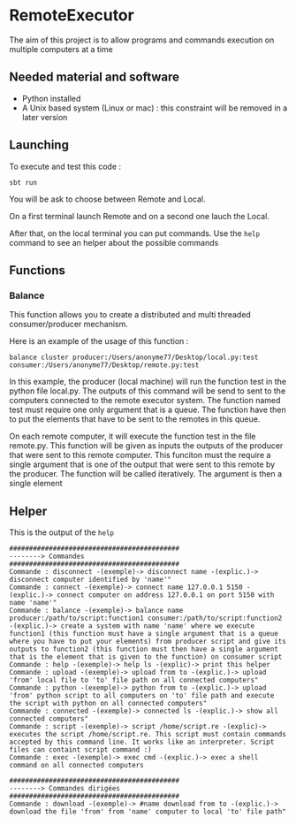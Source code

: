 # RemoteExecutor

The aim of this project is to allow programs and commands execution on multiple computers at a time 

## Needed material and software
* Python installed
* A Unix based system (Linux or mac) : this constraint will be removed in a later version

## Launching
To execute and test this code :
```
sbt run
```

You will be ask to choose between Remote and Local. 

On a first terminal launch Remote and on a second one lauch the Local. 

After that, on the local terminal you can put commands. 
Use the `help` command to see an helper about the possible commands

## Functions

### Balance 
This function allows you to create a distributed and multi threaded consumer/producer mechanism. 

Here is an example of the usage of this function : 
```
balance cluster producer:/Users/anonyme77/Desktop/local.py:test consumer:/Users/anonyme77/Desktop/remote.py:test
```

In this example, the producer (local machine) will run the function test in the python file local.py. 
The outputs of this command will be send to sent to the computers connected to the remote executor system. 
The function named test must require one only argument that is a queue. 
The function have then to put the elements that have to be sent to the remotes in this queue.

On each remote computer, it will execute the function test in the file remote.py.
This function will be given as inputs the outputs of the producer that were sent to this remote computer. 
This funciton must the require a single argument that is one of the output that were sent to this remote by the producer. 
The function will be called iteratively. The argument is then a single element

## Helper
This is the output of the `help`
```
###########################################
--------> Commandes
###########################################
Commande : disconnect -(exemple)-> disconnect name -(explic.)-> disconnect computer identified by 'name'"
Commande : connect -(exemple)-> connect name 127.0.0.1 5150 -(explic.)-> connect computer on address 127.0.0.1 on port 5150 with name 'name'"
Commande : balance -(exemple)-> balance name producer:/path/to/script:function1 consumer:/path/to/script:function2 -(explic.)-> create a system with name 'name' where we execute function1 (this function must have a single argument that is a queue where you have to put your elements) from producer script and give its outputs to function2 (this function must then have a single argument that is the element that is given to the function) on consumer script
Commande : help -(exemple)-> help ls -(explic)-> print this helper
Commande : upload -(exemple)-> upload from to -(explic.)-> upload 'from' local file to 'to' file path on all connected computers"
Commande : python -(exemple)-> python from to -(explic.)-> upload 'from' python script to all computers on 'to' file path and execute the script with python on all connected computers"
Commande : connected -(exemple)-> connected ls -(explic.)-> show all connected computers"
Commande : script -(exemple)-> script /home/script.re -(explic)-> executes the script /home/script.re. This script must contain commands accepted by this command line. It works like an interpreter. Script files can containt script command :)
Commande : exec -(exemple)-> exec cmd -(explic.)-> exec a shell command on all connected computers

###########################################
--------> Commandes dirigées
###########################################
Commande : download -(exemple)-> #name download from to -(explic.)-> download the file 'from' from 'name' computer to local 'to' file path"
```
